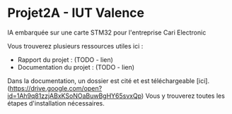 # Projet2A - IUT Valence
IA embarquée sur une carte STM32 pour l'entreprise Cari Electronic

Vous trouverez plusieurs ressources utiles ici :

* Rapport du projet :		(TODO - lien)
* Documentation du projet :	(TODO - lien)

Dans la documentation, un dossier est cité et est téléchargeable [ici].(https://drive.google.com/open?id=1Ah9q81zzjABxKSoNOaBuwBgHY65svxQp) Vous y trouverez toutes les étapes d'installation nécessaires.